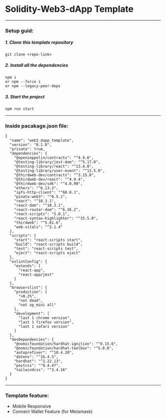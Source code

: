 # Solidity-Web3-dApp Template
---

### Setup guid:
##### 1. Clone this template repository
```
git clone <repo-link>
```
##### 2. Install all the dependencies
```
npm i
or npm --force i
or npm --legacy-peer-deps
```

##### 3. Start the project
```
npm run start
```

---
### Inside pacakage.json file:
```
{
  "name": "web3_dapp_template",
  "version": "0.1.0",
  "private": true,
  "dependencies": {
    "@openzeppelin/contracts": "^4.9.6",
    "@testing-library/jest-dom": "^5.17.0",
    "@testing-library/react": "^13.4.0",
    "@testing-library/user-event": "^13.5.0",
    "@thirdweb-dev/contracts": "^3.15.0",
    "@thirdweb-dev/react": "^4.9.4",
    "@thirdweb-dev/sdk": "^4.0.99",
    "ethers": "^6.13.3",
    "ipfs-http-client": "^60.0.1",
    "pinata-web3": "^0.5.1",
    "react": "^18.3.1",
    "react-dom": "^18.3.1",
    "react-router-dom": "^6.26.2",
    "react-scripts": "5.0.1",
    "react-syntax-highlighter": "^15.5.0",
    "thirdweb": "^5.61.6",
    "web-vitals": "^2.1.4"
  },
  "scripts": {
    "start": "react-scripts start",
    "build": "react-scripts build",
    "test": "react-scripts test",
    "eject": "react-scripts eject"
  },
  "eslintConfig": {
    "extends": [
      "react-app",
      "react-app/jest"
    ]
  },
  "browserslist": {
    "production": [
      ">0.2%",
      "not dead",
      "not op_mini all"
    ],
    "development": [
      "last 1 chrome version",
      "last 1 firefox version",
      "last 1 safari version"
    ]
  },
  "devDependencies": {
    "@nomicfoundation/hardhat-ignition": "^0.15.6",
    "@nomicfoundation/hardhat-toolbox": "^5.0.0",
    "autoprefixer": "^10.4.20",
    "dotenv": "^16.4.5",
    "hardhat": "^2.22.13",
    "postcss": "^8.4.47",
    "tailwindcss": "^3.4.16"
  }
}

```

---
### Template feature:
- Mobile Responsive
- Connect Wallet Feature (for Metamask)